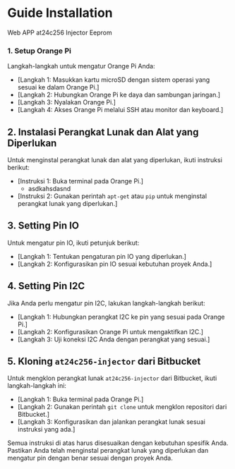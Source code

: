 # Guide Installation

Web APP at24c256 Injector Eeprom

### 1. Setup Orange Pi

Langkah-langkah untuk mengatur Orange Pi Anda:

- [Langkah 1: Masukkan kartu microSD dengan sistem operasi yang sesuai ke dalam Orange Pi.]
- [Langkah 2: Hubungkan Orange Pi ke daya dan sambungan jaringan.]
- [Langkah 3: Nyalakan Orange Pi.]
- [Langkah 4: Akses Orange Pi melalui SSH atau monitor dan keyboard.]

## 2. Instalasi Perangkat Lunak dan Alat yang Diperlukan

Untuk menginstal perangkat lunak dan alat yang diperlukan, ikuti instruksi berikut:

- [Instruksi 1: Buka terminal pada Orange Pi.]
  - asdkahsdasnd 
- [Instruksi 2: Gunakan perintah `apt-get` atau `pip` untuk menginstal perangkat lunak yang diperlukan.]

## 3. Setting Pin IO

Untuk mengatur pin IO, ikuti petunjuk berikut:

- [Langkah 1: Tentukan pengaturan pin IO yang diperlukan.]
- [Langkah 2: Konfigurasikan pin IO sesuai kebutuhan proyek Anda.]

## 4. Setting Pin I2C

Jika Anda perlu mengatur pin I2C, lakukan langkah-langkah berikut:

- [Langkah 1: Hubungkan perangkat I2C ke pin yang sesuai pada Orange Pi.]
- [Langkah 2: Konfigurasikan Orange Pi untuk mengaktifkan I2C.]
- [Langkah 3: Uji koneksi I2C Anda dengan perangkat yang sesuai.]

## 5. Kloning `at24c256-injector` dari Bitbucket

Untuk mengklon perangkat lunak `at24c256-injector` dari Bitbucket, ikuti langkah-langkah ini:

- [Langkah 1: Buka terminal pada Orange Pi.]
- [Langkah 2: Gunakan perintah `git clone` untuk mengklon repositori dari Bitbucket.]
- [Langkah 3: Konfigurasikan dan jalankan perangkat lunak sesuai instruksi yang ada.]

Semua instruksi di atas harus disesuaikan dengan kebutuhan spesifik Anda. Pastikan Anda telah menginstal perangkat lunak yang diperlukan dan mengatur pin dengan benar sesuai dengan proyek Anda.
